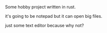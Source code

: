 Some hobby project written in rust. 

it's going to be notepad but it can open big files.

just some text editor because why not?